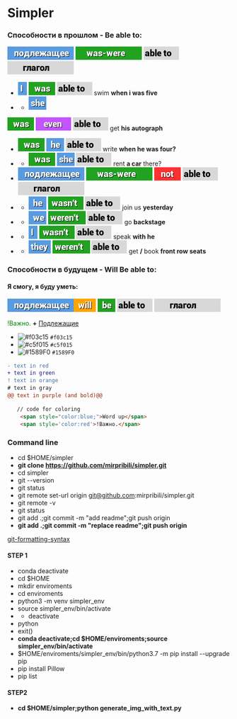 # Simpler

### Cпособности в прошлом - Be able to:
<img src="i\подлежащее.png">  <img src="i\was-were.png">  <img src="i\able to.png"> <img src="i\глагол.png">
- <img src="i\I.png">  <img src="i\was.png">  <img src="i\able to.png"> swim **when i was five**
- - <img src="i\she.png"> 
<img src="i\was.png">  <img src="i\even.png"> 
 <img src="i\able to.png"> get **his autograph**
- <img src="i\was.png"> <img src="i\he.png">  <img src="i\able to.png"> write **when he was four?**
- - <img src="i\was.png"> <img src="i\she.png">  <img src="i\able to.png"> rent **a car** there?
- <img src="i\подлежащее.png">  <img src="i\was-were.png"> <img src="i\not.png"> <img src="i\able to.png"> <img src="i\глагол.png">
- - <img src="i\he.png">  <img src="i\wasn't.png"> <img src="i\able to.png"> join us **yesterday**
- - <img src="i\we.png">  <img src="i\weren't.png"> <img src="i\able to.png"> go **backstage**
- - <img src="i\I.png">  <img src="i\wasn't.png"> <img src="i\able to.png"> speak **with he**
- - <img src="i\they.png">  <img src="i\weren't.png">  <img src="i\able to.png"> get **/** book **front row seats**

### Cпособности в будущем - Will Be able to:
#### Я смогу, я буду уметь:
<img src="i\подлежащее.png"><img src="i\will.png">  <img src="i\be.png">  <img src="i\able to.png"> <img src="i\глагол.png">



 <span style='color:green'>!Важно.</span> **+** [Подлежащие]()



- ![#f03c15](https://via.placeholder.com/15/f03c15/000000?text=+) `#f03c15`
- ![#c5f015](https://via.placeholder.com/15/c5f015/000000?text=+) `#c5f015`
- ![#1589F0](https://via.placeholder.com/15/1589F0/000000?text=+) `#1589F0`

```diff
- text in red
+ text in green
! text in orange
# text in gray
@@ text in purple (and bold)@@
```

```html
   // code for coloring
   	<span style="color:blue;">Word up</span>
	<span style='color:red'>!Важно.</span> 
```

### Command line

- cd $HOME/simpler
- **git clone https://github.com/mirpribili/simpler.git**
- cd simpler
- git --version
- git status
- git remote set-url origin git@github.com:mirpribili/simpler.git
- git remote -v
- git status
- git add .;git commit -m "add readme";git push origin
- **git add .;git commit -m "replace readme";git push origin**

[git-formatting-syntax](https://docs.github.com/en/free-pro-team@latest/github/writing-on-github/basic-writing-and-formatting-syntax)


#### STEP 1

- conda deactivate
- cd $HOME
- mkdir enviroments
- cd enviroments
- python3 -m venv simpler_env
- source simpler_env/bin/activate
- - deactivate
- python
- exit()
- **conda deactivate;cd $HOME/enviroments;source simpler_env/bin/activate**
- $HOME/enviroments/simpler_env/bin/python3.7 -m pip install --upgrade pip
- pip install Pillow
- pip list

#### STEP2
- **cd $HOME/simpler;python generate_img_with_text.py**
